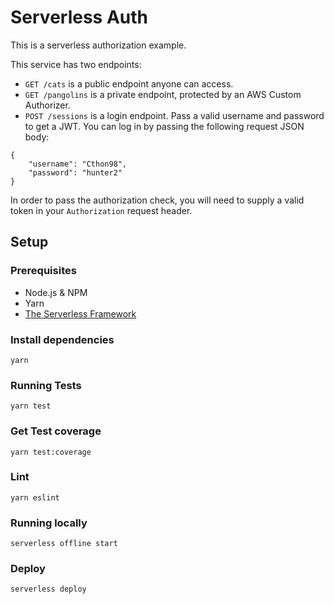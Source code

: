 # Serverless Auth

This is a serverless authorization example.

This service has two endpoints:

- `GET /cats` is a public endpoint anyone can access.
- `GET /pangolins` is a private endpoint, protected by an AWS Custom Authorizer.
- `POST /sessions` is a login endpoint. Pass a valid username and password to get a JWT. You can log in by passing the following request JSON body:

```
{
	"username": "Cthon98",
	"password": "hunter2"
}
```

In order to pass the authorization check, you will need to supply a valid token in your `Authorization` request header.

## Setup

### Prerequisites

- Node.js & NPM
- Yarn
- [The Serverless Framework](https://serverless.com/framework/)

### Install dependencies

```
yarn
```

### Running Tests

```
yarn test
```

### Get Test coverage

```
yarn test:coverage
```

### Lint

```
yarn eslint
```

### Running locally
```
serverless offline start
```

### Deploy

```
serverless deploy
```

